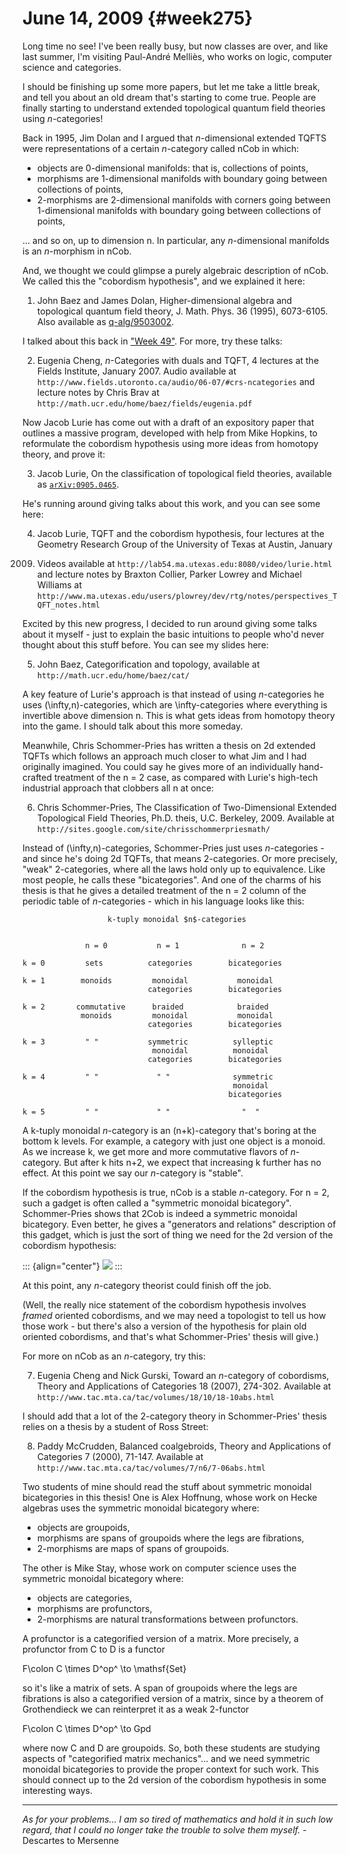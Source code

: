# June 14, 2009 {#week275}

Long time no see! I've been really busy, but now classes are over, and
like last summer, I'm visiting Paul-André Melliès, who works on logic,
computer science and categories.

I should be finishing up some more papers, but let me take a little
break, and tell you about an old dream that's starting to come true.
People are finally starting to understand extended topological quantum
field theories using $n$-categories!

Back in 1995, Jim Dolan and I argued that $n$-dimensional extended TQFTS
were representations of a certain $n$-category called nCob in which:

-   objects are 0-dimensional manifolds: that is, collections of points,
-   morphisms are 1-dimensional manifolds with boundary going between
    collections of points,
-   2-morphisms are 2-dimensional manifolds with corners going between
    1-dimensional manifolds with boundary going between collections of
    points,

... and so on, up to dimension n. In particular, any $n$-dimensional
manifolds is an $n$-morphism in nCob.

And, we thought we could glimpse a purely algebraic description of nCob.
We called this the "cobordism hypothesis", and we explained it here:

1) John Baez and James Dolan, Higher-dimensional algebra and
topological quantum field theory, J. Math. Phys. 36 (1995), 6073-6105.
Also available as [q-alg/9503002](http://arxiv.org/abs/q-alg/9503002).

I talked about this back in ["Week 49"](#week49). For more, try
these talks:

2) Eugenia Cheng, $n$-Categories with duals and TQFT, 4 lectures at the
Fields Institute, January 2007. Audio available at
`http://www.fields.utoronto.ca/audio/06-07/#crs-ncategories` and lecture
notes by Chris Brav at
`http://math.ucr.edu/home/baez/fields/eugenia.pdf`

Now Jacob Lurie has come out with a draft of an expository paper that
outlines a massive program, developed with help from Mike Hopkins, to
reformulate the cobordism hypothesis using more ideas from homotopy
theory, and prove it:

3) Jacob Lurie, On the classification of topological field theories,
available as [`arXiv:0905.0465`](http://arxiv.org/abs/0905.0465).

He's running around giving talks about this work, and you can see some
here:

4) Jacob Lurie, TQFT and the cobordism hypothesis, four lectures at the
Geometry Research Group of the University of Texas at Austin, January
2009. Videos available at
`http://lab54.ma.utexas.edu:8080/video/lurie.html` and lecture notes by
Braxton Collier, Parker Lowrey and Michael Williams at
`http://www.ma.utexas.edu/users/plowrey/dev/rtg/notes/perspectives_TQFT_notes.html`

Excited by this new progress, I decided to run around giving some talks
about it myself - just to explain the basic intuitions to people who'd
never thought about this stuff before. You can see my slides here:

5) John Baez, Categorification and topology, available at
`http://math.ucr.edu/home/baez/cat/`

A key feature of Lurie's approach is that instead of using $n$-categories
he uses (\infty,n)-categories, which are \infty-categories where everything is
invertible above dimension n. This is what gets ideas from homotopy
theory into the game. I should talk about this more someday.

Meanwhile, Chris Schommer-Pries has written a thesis on 2d extended
TQFTs which follows an approach much closer to what Jim and I had
originally imagined. You could say he gives more of an individually
hand-crafted treatment of the n = 2 case, as compared with Lurie's
high-tech industrial approach that clobbers all n at once:

6) Chris Schommer-Pries, The Classification of Two-Dimensional Extended
Topological Field Theories, Ph.D. theis, U.C. Berkeley, 2009. Available
at `http://sites.google.com/site/chrisschommerpriesmath/`

Instead of (\infty,n)-categories, Schommer-Pries just uses $n$-categories - and
since he's doing 2d TQFTs, that means 2-categories. Or more precisely,
"weak" 2-categories, where all the laws hold only up to equivalence.
Like most people, he calls these "bicategories". And one of the charms
of his thesis is that he gives a detailed treatment of the n = 2 column
of the periodic table of $n$-categories - which in his language looks like
this:

                       k-tuply monoidal $n$-categories 


                  n = 0           n = 1              n = 2

    k = 0         sets          categories        bicategories

    k = 1        monoids         monoidal           monoidal
                                categories        bicategories

    k = 2       commutative      braided            braided
                 monoids         monoidal           monoidal
                                categories        bicategories 

    k = 3         " "           symmetric          sylleptic
                                 monoidal          monoidal 
                                categories        bicategories

    k = 4         " "             " "              symmetric
                                                   monoidal
                                                  bicategories

    k = 5         " "             " "                "  "

A k-tuply monoidal $n$-category is an (n+k)-category that's boring at the
bottom k levels. For example, a category with just one object is a
monoid. As we increase k, we get more and more commutative flavors of
$n$-category. But after k hits n+2, we expect that increasing k further
has no effect. At this point we say our $n$-category is "stable".

If the cobordism hypothesis is true, nCob is a stable $n$-category. For n
= 2, such a gadget is often called a "symmetric monoidal bicategory".
Schommer-Pries shows that 2Cob is indeed a symmetric monoidal
bicategory. Even better, he gives a "generators and relations"
description of this gadget, which is just the sort of thing we need for
the 2d version of the cobordism hypothesis:

::: {align="center"}
![](schommer_pries.jpg)
:::

At this point, any $n$-category theorist could finish off the job.

(Well, the really nice statement of the cobordism hypothesis involves
*framed* oriented cobordisms, and we may need a topologist to tell us
how those work - but there's also a version of the hypothesis for plain
old oriented cobordisms, and that's what Schommer-Pries' thesis will
give.)

For more on nCob as an $n$-category, try this:

7) Eugenia Cheng and Nick Gurski, Toward an $n$-category of cobordisms,
Theory and Applications of Categories 18 (2007), 274-302. Available at
`http://www.tac.mta.ca/tac/volumes/18/10/18-10abs.html`

I should add that a lot of the 2-category theory in Schommer-Pries'
thesis relies on a thesis by a student of Ross Street:

8) Paddy McCrudden, Balanced coalgebroids, Theory and Applications of
Categories 7 (2000), 71-147. Available at
`http://www.tac.mta.ca/tac/volumes/7/n6/7-06abs.html`

Two students of mine should read the stuff about symmetric monoidal
bicategories in this thesis! One is Alex Hoffnung, whose work on Hecke
algebras uses the symmetric monoidal bicategory where:

-   objects are groupoids,
-   morphisms are spans of groupoids where the legs are fibrations,
-   2-morphisms are maps of spans of groupoids.

The other is Mike Stay, whose work on computer science uses the
symmetric monoidal bicategory where:

-   objects are categories,
-   morphisms are profunctors,
-   2-morphisms are natural transformations between profunctors.

A profunctor is a categorified version of a matrix. More precisely, a
profunctor from C to D is a functor

F\colon  C \times D^op^ \to  \mathsf{Set}

so it's like a matrix of sets. A span of groupoids where the legs are
fibrations is also a categorified version of a matrix, since by a
theorem of Grothendieck we can reinterpret it as a weak 2-functor

F\colon  C \times D^op^ \to  Gpd

where now C and D are groupoids. So, both these students are studying
aspects of "categorified matrix mechanics"... and we need symmetric
monoidal bicategories to provide the proper context for such work. This
should connect up to the 2d version of the cobordism hypothesis in some
interesting ways.

------------------------------------------------------------------------

*As for your problems... I am so tired of mathematics and hold it in
such low regard, that I could no longer take the trouble to solve them
myself.* - Descartes to Mersenne
